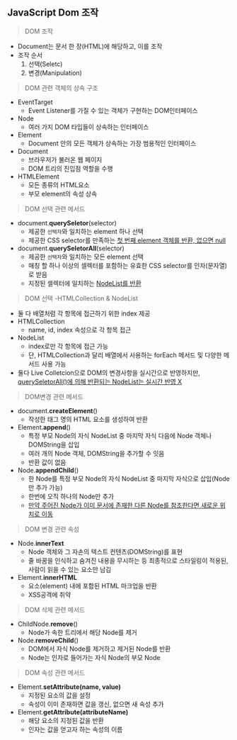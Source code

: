 ## JavaScript Dom 조작

> DOM 조작

- Document는 문서 한 장(HTML)에 해당하고, 이를 조작
- 조작 순서
  1. 선택(Seletc)
  2. 변경(Manipulation)



> DOM 관련 객체의 상속 구조

- EventTarget
  - Event Listener를 가질 수 있는 객체가 구현하는 DOM인터페이스
- Node
  - 여러 가지 DOM 타입들이 상속하는 인터페이스
- Element
  - Document 안의 모든 객체가 상속하는 가장 범용적인 인터페이스
- Document
  - 브라우저가 불러온 웹 페이지
  - DOM 트리의 진입점 역할을 수행
- HTMLElement
  - 모든 종류의 HTML요소
  - 부모 element의 속성 상속



> DOM 선택 관련 메서드

- document.**querySeletor**(selector)
  - 제공한 `선택자`와 일치하는 element 하나 선택
  - 제공한 CSS selector를 만족하는 <u>첫 번째 element 객체를 반환, 없으면 null</u>
- document.**querySeletorAll**(selector)
  - 제공한 `선택자`와 일치하는 모든 element 선택
  - 매칭 할 하나 이상의 셀렉터를 포함하는 유효한 CSS selector를 인자(문자열)로 받음
  - 지정된 셀렉터에 일치하는 <u>NodeList를 반환</u>



> DOM 선택 -HTMLCollection & NodeList

- 둘 다 배열처럼 각 항목에 접근하기 위한 index 제공
- HTMLCollection
  - name, id, index 속성으로 각 항목 접근
- NodeList
  - index로만 각 항목에 접근 가능
  - 단, HTMLCollection과 달리 배열에서 사용하는 forEach 메서드 및 다양한 메서드 사용 가능
- 둘다 Live Colletcion으로 DOM의 변경사항을 실시간으로 반영하지만, <u>querySeletorAll()에 의해 반환되는 NodeList는 실시간 반영 X</u>



> DOM변경 관련 메서드

- document.**createElement**()
  - 작성한 태그 명의 HTML 요소를 생성하여 반환
- Element.**append**()
  - 특정 부모 Node의 자식 NodeList 중 마지막 자식 다음에 Node 객체나 DOMString을 삽입
  - 여러 개의 Node 객체, DOMString을 추가할 수 잇음
  - 반환 값이 없음
- Node.**appendChild**()
  - 한 Node를 특정 부모 Node의 자식 NodeList 중 마지막 자식으로 삽입(Node만 추가 가능)
  - 한번에 오직 하나의 Node만 추가
  - <u>만약 주어진 Node가 이미 문서에 존재한 다른 Node를 참조한다면 새로운 위치로 이동</u>



> DOM 변경 관련 속성

- Node.**innerText**
  - Node 객체와 그 자손의 텍스트 컨텐츠(DOMString)를 표현 
  - 줄 바꿈을 인식하고 숨겨진 내용을 무시하는 등 최종적으로 스타일링이 적용된, 사람이 읽을 수 있는 요소만 남김
- Element.**innerHTML**
  - 요소(element) 내에 포함된 HTML 마크업을 반환
  - XSS공격에 취약



> DOM 삭제 관련 메서드

- ChildNode.**remove**()
  - Node가 속한 트리에서 해당 Node를 제거
- Node.**removeChild**()
  - DOM에서 자식 Node를 제거하고 제거된 Node를 반환
  - Node는 인자로 들어가는 자식 Node의 부모 Node



> DOM 속성 관련 메서드

- Element.**setAttribute(name, value)**
  - 지정된 요소의 값을 설정
  - 속성이 이미 존재하면 값을 갱신, 없으면 새 속성 추가
- Element.**getAttribute(attributeName)**
  - 해당 요소의 지정된 값을 반환
  - 인자는 값을 얻고자 하는 속성의 이름